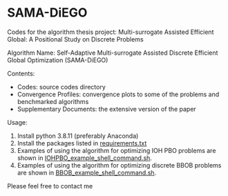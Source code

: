 # SAMA-DiEGO
Codes for the algorithm thesis project:  Multi-surrogate Assisted Efficient Global: A Positional Study on Discrete Problems

Algorithm Name: Self-Adaptive Multi-surrogate Assisted Discrete Efficient Global Optimization (SAMA-DiEGO)



Contents:

- Codes: source codes directory
- Convergence Profiles: convergence plots to some of the problems and benchmarked algorithms
- Supplementary Documents: the extensive version of the paper



Usage:

1. Install python 3.8.11 (preferably Anaconda)
2. Install the packages listed in [requirements.txt](https://github.com/BaronH07/SAMA-DiEGO/blob/main/requirements.txt)
3. Examples of using the algorithm for optimizing IOH PBO problems are shown in [IOHPBO_example_shell_command.sh](https://github.com/BaronH07/SAMA-DiEGO/blob/main/Codes/IOHPBO_example_shell_command.sh).
4. Examples of using the algorithm for optimizing discrete BBOB  problems are shown in [BBOB_example_shell_command.sh](https://github.com/BaronH07/SAMA-DiEGO/blob/main/Codes/BBOB_example_shell_command.sh).

Please feel free to contact me


